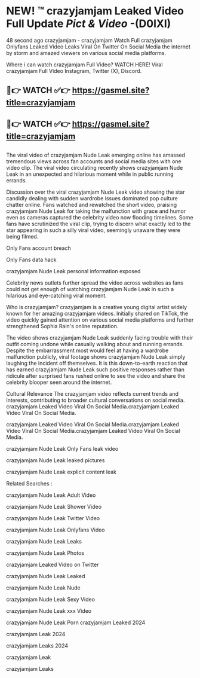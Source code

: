 # NEW! ™ crazyjamjam Leaked Video Full Update *Pict & Video* -(D0IXl)
48 second ago crazyjamjam - crazyjamjam Watch Full crazyjamjam Onlyfans Leaked Video Leaks Viral On Twitter On Social Media the internet by storm and amazed viewers on various social media platforms.

Where i can watch crazyjamjam Full Video? WATCH HERE! Viral crazyjamjam Full Video Instagram, Twitter (X), Discord.

## 🔴👉 WATCH ✅👉 https://gasmel.site?title=crazyjamjam
## 🔴👉 WATCH ✅👉 https://gasmel.site?title=crazyjamjam
##

The viral video of crazyjamjam Nude Leak emerging online has amassed tremendous views across fan accounts and social media sites with one video clip. The viral video circulating recently shows crazyjamjam Nude Leak in an unexpected and hilarious moment while in public running errands.


Discussion over the viral crazyjamjam Nude Leak video showing the star candidly dealing with sudden wardrobe issues dominated pop culture chatter online. Fans watched and rewatched the short video, praising crazyjamjam Nude Leak for taking the malfunction with grace and humor even as cameras captured the celebrity video now flooding timelines. Some fans have scrutinized the viral clip, trying to discern what exactly led to the star appearing in such a silly viral video, seemingly unaware they were being filmed.


Only Fans account breach

Only Fans data hack

crazyjamjam Nude Leak personal information exposed

Celebrity news outlets further spread the video across websites as fans could not get enough of watching crazyjamjam Nude Leak in such a hilarious and eye-catching viral moment.


Who is crazyjamjam? crazyjamjam is a creative young digital artist widely known for her amazing crazyjamjam videos. Initially shared on TikTok, the video quickly gained attention on various social media platforms and further strengthened Sophia Rain's online reputation.

The video shows crazyjamjam Nude Leak suddenly facing trouble with their outfit coming undone while casually walking about and running errands. Despite the embarrassment most would feel at having a wardrobe malfunction publicly, viral footage shows crazyjamjam Nude Leak simply laughing the incident off themselves. It is this down-to-earth reaction that has earned crazyjamjam Nude Leak such positive responses rather than ridicule after surprised fans rushed online to see the video and share the celebrity blooper seen around the internet.

Cultural Relevance The crazyjamjam video reflects current trends and interests, contributing to broader cultural conversations on social media.
crazyjamjam Leaked Video Viral On Social Media.crazyjamjam Leaked Video Viral On Social Media.

crazyjamjam Leaked Video Viral On Social Media.crazyjamjam Leaked Video Viral On Social Media.crazyjamjam Leaked Video Viral On Social Media.

crazyjamjam Nude Leak Only Fans leak video

crazyjamjam Nude Leak leaked pictures

crazyjamjam Nude Leak explicit content leak

Related Searches :


crazyjamjam Nude Leak Adult Video

crazyjamjam Nude Leak Shower Video

crazyjamjam Nude Leak Twitter Video

crazyjamjam Nude Leak Onlyfans Video

crazyjamjam Nude Leak Leaks

crazyjamjam Nude Leak Photos

crazyjamjam Leaked Video on Twitter

crazyjamjam Nude Leak Leaked

crazyjamjam Nude Leak Nude

crazyjamjam Nude Leak Sexy Video

crazyjamjam Nude Leak xxx Video

crazyjamjam Nude Leak Porn
crazyjamjam Leaked 2024

crazyjamjam Leak 2024

crazyjamjam Leaks 2024

crazyjamjam Leak

crazyjamjam Leaks
